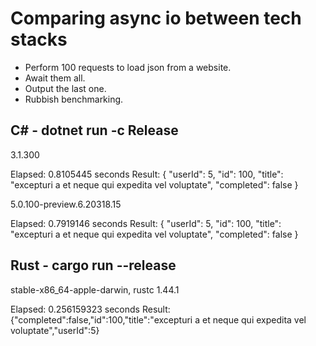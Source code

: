 # Comparing async io between tech stacks

* Perform 100 requests to load json from a website.
* Await them all.
* Output the last one.
* Rubbish benchmarking.

## C# - dotnet run -c Release

3.1.300

Elapsed: 0.8105445 seconds
Result: {
  "userId": 5,
  "id": 100,
  "title": "excepturi a et neque qui expedita vel voluptate",
  "completed": false
}

5.0.100-preview.6.20318.15

Elapsed: 0.7919146 seconds
Result: {
  "userId": 5,
  "id": 100,
  "title": "excepturi a et neque qui expedita vel voluptate",
  "completed": false
}

## Rust - cargo run --release

stable-x86_64-apple-darwin, rustc 1.44.1

Elapsed: 0.256159323 seconds
Result: {"completed":false,"id":100,"title":"excepturi a et neque qui expedita vel voluptate","userId":5}
